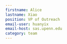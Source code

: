 ```yaml
---
firstname: Alice
lastname: Xiao
position: VP of Outreach
email-user: huanyix
email-host: sas.upenn.edu
category: team
---
```

